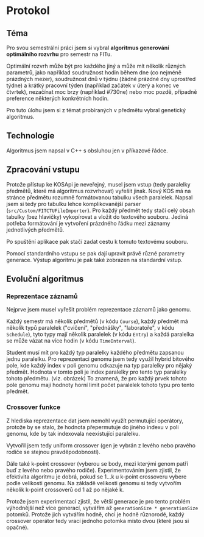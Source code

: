 
# Protokol

## Téma

Pro svou semestrální práci jsem si vybral **algoritmus generování optimálního rozvrhu** pro semestr na FITu.

Optimální rozvrh může být pro každého jiný a může mít několik různých parametrů, jako například soudružnost hodin během dne (co nejméně prázdných mezer), soudružnost dnů v týdnu (žádné prázdné dny uprostřed týdne) a krátký pracovní týden (například začátek v úterý a konec ve čtvrtek), nezačínat moc brzy (například #730ne) nebo moc pozdě, případně preference některých konkrétních hodin.

Pro tuto úlohu jsem si z témat probíraných v předmětu vybral genetický algoritmus.

## Technologie

Algoritmus jsem napsal v C++ s obsluhou jen v příkazové řádce. 

## Zpracování vstupu

Protože přístup ke KOSApi je neveřejný, musel jsem vstup (tedy paralelky předmětů, které má algoritmus rozvrhovat) vyřešit jinak. Nový KOS má na stránce předmětu rozumně formátovanou tabulku všech paralelek. Napsal jsem si tedy pro tabulku lehce komplikovanější parser (`src/Custom/FITCTUFileImporter`). Pro každý předmět tedy stačí celý obsah tabulky (bez hlavičky) vykopírovat a vložit do textového souboru. Jediná potřeba formátování je vytvoření prázdného řádku mezi záznamy jednotlivých předmětů.

Po spuštění aplikace pak stačí zadat cestu k tomuto textovému souboru.

Pomocí standardního vstupu se pak dají upravit právě různé parametry generace. Výstup algoritmu je pak také zobrazen na standardní vstup.

## Evoluční algoritmus

### Reprezentace záznamů

Nejprve jsem musel vyřešit problém reprezentace záznamů jako genomu.

Každý semestr má několik předmětů (v kódu `Course`), každý předmět má několik typů paralelek ("cvičení", "přednášky", "laboratoře", v kódu `Schedule`), tyto typy mají několik paralelek (v kódu `Entry`) a každá paralelka se může vázat na více hodin (v kódu `TimeInterval`).

Student musí mít pro každý typ paralelky každého předmětu zapsanou jednu paralelku. Pro reprezentaci genomu jsem tedy využil hybrid bitového pole, kde každý index v poli genomu odkazuje na typ paralelky pro nějaký předmět. Hodnota v tomto poli je index paralelky pro tento typ paralelky tohoto předmětu. (viz. obrázek) To znamená, že pro každý prvek tohoto pole genomu mají hodnoty horní limit počet paralelek tohoto typu pro tento předmět.

### Crossover funkce

Z hlediska reprezentace dat jsem nemohl využít permutující operátory, protože by se stalo, že hodnota přepermutuje do jiného indexu v poli genomu, kde by tak indexovala neexistující paralelku. 

Vytvořil jsem tedy uniform crossover (gen je vybrán z levého nebo pravého rodiče se stejnou pravděpodobností). 

Dále také k-point crossover (vyberou se body, mezi kterými genom patří buď z levého nebo pravého rodiče). Experimentováním jsem zjistil, že efektivita algoritmu je dobrá, pokud se 1...k u k-point crossoveru vybere podle velikosti genomu. Na základě velikosti genomu si tedy vytvořím několik k-point crossoverů od 1 až po nějaké k.

Protože jsem experimentací zjistil, že větší generace je pro tento problém výhodnější než více generací, vytvářím až `generationSize * generationSize` potomků. Protože jich vytvářím hodně, chci je hodně různorodé, každý crossover operátor tedy vrací jednoho potomka místo dvou (které jsou si opačné).
